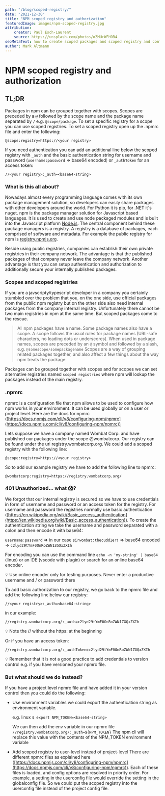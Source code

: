 ```yaml
---
path: "/blog/scoped-registry/"
date: "2021-12-30"
title: "NPM scoped registry and authorization"
featuredImage: images/npm-scoped-registry.jpg
attribution:
    creator: Paul Esch-Laurent
    source: https://unsplash.com/photos/oZMUrWFHOB4
seoMetaText: how to create scoped packages and scoped registry and configure authorization via npmrc
author: Mark Altmann
---
```

 

# NPM scoped registry and authorization

## TL;DR

Packages in npm can be grouped together with scopes. Scopes are preceded by a `@` followed by the scope name and the package name separated by `/` e.g. `@scope/package`. To set a specific registry for a scope you can use scoped registries. To set a scoped registry open up the .npmrc file and enter the following:

`@scope:registry=https://<your registry>`

If you need authentication you can add an additional line below the scoped registry with `_auth` and the basic authentication string for username and password (`username:password` ⇒ base64 encoded) or `_authToken` for an access token:

`//<your registry>:_auth=<base64-string>`

### What is this all about?

Nowadays almost every programming language comes with its own package management solution, so developers can easily share packages with other developers around the world. For Python it is pip, for .NET it`s nuget. npm is the package manager solution for Javascript based languages. It is used to create and use node packaged modules and is built into the Javascript platform [Node.js](http://www.nodejs.org/). The central component behind these package managers is a registry. A registry is a database of packages, each comprised of software and metadata. For example the public registry for npm is [registry.npmjs.org](http://registry.npmjs.org). 

Beside using public registries, companies can establish their own private registries in their company network. The advantage is that the published packages of that company never leave the company network. Another advantage is that you can setup authentication and authorization to additionally secure your internally published packages. 

### Scopes and scoped registries

If you are a javscripty/typescript developer in a company you certainly stumbled over the problem that you, on the one side, use official packages from the public npm registry but on the other side also need internal packages from the company internal registry. Unfortunately there cannot be two main registries in npm at the same time. But scoped packages come to the rescue. 

> All npm packages have a name. Some package names also have a scope. A scope follows the usual rules for package names (URL-safe characters, no leading dots or underscores). When used in package names, scopes are preceded by an `@` symbol and followed by a slash, e.g.
`@somescope/somepackagename`
Scopes are a way of grouping related packages together, and also affect a few things about the way npm treats the package.
> 

Packages can be grouped together with scopes and for scopes we can set alternative registries named `scoped registries` where npm will lookup the packages instead of the main registry.

### .npmrc

npmrc is a configuration file that npm allows to be used to configure how npm works in your environment. It can be used globally or on a user or project level. Here are the docs for npmrc ([https://docs.npmjs.com/cli/v8/configuring-npm/npmrc](https://docs.npmjs.com/cli/v8/configuring-npm/npmrc))

Lets suppose we have a company named Wombat Corp. and have published our packages under the scope @wombatcorp. Our registry can be found under the url registry.wombatcorp.org. We could add a scoped registry with the following line:

`@scope:registry=https://<your registry>`

So to add our example registry we have to add the following line to npmrc:

`@wombatcorp:registry=https://registry.wombatcorp.org/`

### 401 Unauthorized... what 😱?

We forgot that our internal registry is secured so we have to use credentials in form of username and password or an access token for the registry. For username and password the registries normally use basic authentication ([https://en.wikipedia.org/wiki/Basic_access_authentication](https://en.wikipedia.org/wiki/Basic_access_authentication)). To create the authentication string we take the username and password separated with a colon and then encode it with base64:

`username:password` ⇒ in our case `sirwombat:thecudd1er!` ⇒ base64 encoded ⇒ `c2lyd29tYmF0OnRoZWN1ZGQxZXIh`

For encoding you can use the command line `echo -n 'my-string' | base64` (linux) or an IDE (vscode with plugin) or search for an online base64 encoder.

<aside>
💡 Use online encoder only for testing purposes. Never enter a productive username and / or password there

</aside>

To add basic authorization to our registry, we go back to the npmrc file and add the following line below our registry:

`//<your registry>:_auth=<base64-string>`

in our example: 

`//registry.wombatcorp.org/:_auth=c2lyd29tYmF0OnRoZWN1ZGQxZXIh`

<aside>
💡 Note the // without the https: at the beginning

</aside>

Or if you have an access token:

`//registry.wombatcorp.org/:_authToken=c2lyd29tYmF0OnRoZWN1ZGQxZXIh`

<aside>
💡 Remember that it is not a good practice to add credentials to version control e.g. if you have versioned your npmrc file.

</aside>

### But what should we do instead?

If you have a project level npmrc file and have added it in your version control then you could do the following:

- Use environment variables
we could export the authentication string as environment variable.
    
    e.g. linux
    `$ export NPM_TOKEN=<base64-string>`
    
    We can then add the env variable in our npmrc file
    `//registry.wombatcorp.org/:_auth=${NPM_TOKEN}`
    The npm cli will replace this value with the contents of the NPM_TOKEN environment variable
    
- Add scoped registry to user-level instead of project-level
There are different npmrc files as explained here ([https://docs.npmjs.com/cli/v8/configuring-npm/npmrc](https://docs.npmjs.com/cli/v8/configuring-npm/npmrc)). 
Each of these files is loaded, and config options are resolved in priority order. For example, a setting in the userconfig file would override the setting in the globalconfig file. So we could put the scoped registry into the userconfig file instead of the project config file.
